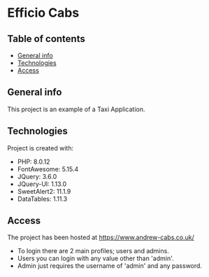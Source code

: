 # Efficio Cabs
 
## Table of contents
* [General info](#general-info)
* [Technologies](#technologies)
* [Access](#access)

## General info
This project is an example of a Taxi Application.
	
## Technologies
Project is created with:
* PHP: 8.0.12
* FontAwesome: 5.15.4
* JQuery: 3.6.0
* JQuery-UI: 1.13.0
* SweetAlert2: 11.1.9
* DataTables: 1.11.3
	
## Access
The project has been hosted at https://www.andrew-cabs.co.uk/

- To login there are 2 main profiles; users and admins.
- Users you can login with any value other than 'admin'.
- Admin just requires the username of 'admin' and any password.
